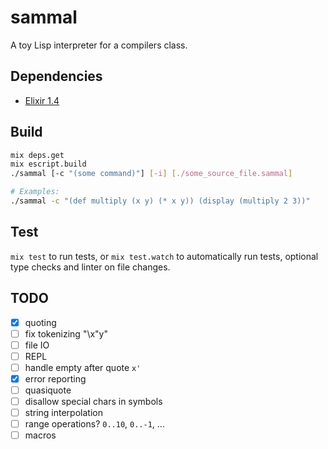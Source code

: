 # sammal

A toy Lisp interpreter for a compilers class.

## Dependencies

- [Elixir 1.4](http://elixir-lang.org/install.html)

## Build

```bash
mix deps.get
mix escript.build
./sammal [-c "(some command)"] [-i] [./some_source_file.sammal]

# Examples:
./sammal -c "(def multiply (x y) (* x y)) (display (multiply 2 3))"
```

## Test

`mix test` to run tests, or `mix test.watch` to automatically run tests, optional type checks and linter on file changes.


## TODO

- [x] quoting
- [ ] fix tokenizing "\x\"y"
- [ ] file IO
- [ ] REPL
- [ ] handle empty after quote `x'`
- [x] error reporting
- [ ] quasiquote
- [ ] disallow special chars in symbols
- [ ] string interpolation
- [ ] range operations? `0..10`, `0..-1`, ...
- [ ] macros
